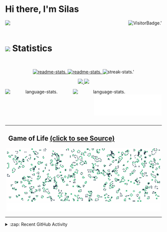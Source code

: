 # Hi there, I'm Silas

<p>
  <picture>
    <source align="right" media="(prefers-color-scheme: dark)" srcset="https://komarev.com/ghpvc/?username=SilenZcience&color=d83a7d&style=for-the-badge">
    <img align="right" alt="VisitorBadge.'" src="https://komarev.com/ghpvc/?username=SilenZcience&color=41b782&style=for-the-badge">
  </picture>
  <img align="left" src="https://readme-typing-svg.herokuapp.com?lines=Hi,+I'm+Silas.;Student+at+Heinrich-Heine-University.;&center=true&width=500&height=50"> 
</p>

<br />
<br />

# <img src="https://media4.giphy.com/media/MIGbtLZoVjbl0bYbAd/giphy.gif?cid=ecf05e472t2h0i8d7dcjaoau9iqtchhr899hxmpxzzgc7lyw&rid=giphy.gif" width="30"> Statistics

<br/>
<p align="center">
    <!-- <a href=""> -->
	<a href="https://github.com/SilenZcience#gh-dark-mode-only">
		<img width="49.2%" alt="readme-stats." src="https://github-readme-stats-sigma-red.vercel.app/api?username=SilenZcience&show_icons=true&theme=radical&hide_border=true#gh-dark-mode-only">
	</a>
	<a href="https://github.com/SilenZcience#gh-light-mode-only">
		<img width="49.2%" alt="readme-stats." src="https://github-readme-stats-sigma-red.vercel.app/api?username=SilenZcience&show_icons=true&theme=vue&hide_border=true#gh-light-mode-only">
	</a>
	<picture>
		<source width="49.2%" media="(prefers-color-scheme: dark)" srcset="https://github-readme-streak-stats.herokuapp.com/?user=SilenZcience&theme=radical&hide_border=true">
		<img width="49.2%" alt="streak-stats.'" src="https://github-readme-streak-stats.herokuapp.com/?user=SilenZcience&theme=vue&hide_border=true">
	</picture>
    <!-- </a> -->
</p>


<p align="center">
    <a href="https://github.com/SilenZcience#gh-dark-mode-only">
      <img width="98.6%" src="https://github-readme-activity-graph.cyclic.app/graph?username=SilenZcience&custom_title=Silas+Kraume's%20Contribution%20Graph&theme=merko&bg_color=141321&hide_border=true&line=d83a7d&point=f7d747#gh-dark-mode-only">
	</a>
	<a href="https://github.com/SilenZcience#gh-light-mode-only">
      <img width="98.6%" src="https://github-readme-activity-graph.cyclic.app/graph?username=SilenZcience&custom_title=Silas+Kraume's%20Contribution%20Graph&theme=vue&bg_color=fffefe&hide_border=true&point=28394a#gh-light-mode-only">
    </a>
</p>

<p align="center">
	<a href="https://github.com/SilenZcience#gh-dark-mode-only">
      <img align="left" width="43.2%" alt="language-stats." src="https://github-readme-stats-sigma-red.vercel.app/api/top-langs/?username=SilenZcience&theme=radical&hide_border=true&include_all_commits=true&count_private=true&layout=compact#gh-dark-mode-only">
	</a>
	<a href="https://github.com/SilenZcience#gh-light-mode-only">
      <img align="left" width="43.2%" alt="language-stats." src="https://github-readme-stats-sigma-red.vercel.app/api/top-langs/?username=SilenZcience&theme=vue&hide_border=true&include_all_commits=true&count_private=true&layout=compact#gh-light-mode-only">
    </a>
  
  <a href="https://github.com/SilenZcience/SilenZcience/blame/main/CSS_UsernameDark.svg">
    <picture>
      <source width="43.2%" align="right" media="(prefers-color-scheme: dark)" srcset="./CSS_UsernameDark.svg">
      <img width="43.2%" align="right" alt="Username in CSS.'" src="./CSS_UsernameBright.svg">
    </picture>
  </a>
</p>

<br />
<br />
<br />
<br />
<br />
<br />

- - - -
##   Game of Life <a href="https://github.com/SilenZcience/GameOfLifeAction/blob/main/GameOfLife/GameOfLife.py">(click to see Source)</a>
<p align="center">
	<a href="https://github.com/SilenZcience/GameOfLifeAction/blob/main/GameOfLife/GameOfLife.py">
		<picture>
			<source width="98.6%" media="(prefers-color-scheme: dark)" srcset="./GameOfLife/GameOfLifeDark.png">
			<img width="98.6%" alt="Game of Life" src="./GameOfLife/GameOfLifeBright.png">
		</picture>
		<picture>
			<source width="98.6%" media="(prefers-color-scheme: dark)" srcset="./GameOfLife/IterationDark.svg">
			<img width="98.6%" alt="Game of Life" src="./GameOfLife/IterationBright.svg">
		</picture>
	</a>
</p>

- - - -

<details>
  <summary>:zap: Recent GitHub Activity</summary>
  
<!--START_SECTION:activity-->
1. 🗣 Commented on [#11](https://github.com/hhu-stups/prolog-jupyter-kernel/issues/11) in [hhu-stups/prolog-jupyter-kernel](https://github.com/hhu-stups/prolog-jupyter-kernel)
2. 💪 Opened PR [#11](https://github.com/hhu-stups/prolog-jupyter-kernel/pull/11) in [hhu-stups/prolog-jupyter-kernel](https://github.com/hhu-stups/prolog-jupyter-kernel)
3. 🗣 Commented on [#10](https://github.com/hhu-stups/prolog-jupyter-kernel/issues/10) in [hhu-stups/prolog-jupyter-kernel](https://github.com/hhu-stups/prolog-jupyter-kernel)
4. ❌ Closed PR [#10](https://github.com/hhu-stups/prolog-jupyter-kernel/pull/10) in [hhu-stups/prolog-jupyter-kernel](https://github.com/hhu-stups/prolog-jupyter-kernel)
5. 🗣 Commented on [#9](https://github.com/hhu-stups/prolog-jupyter-kernel/issues/9) in [hhu-stups/prolog-jupyter-kernel](https://github.com/hhu-stups/prolog-jupyter-kernel)
<!--END_SECTION:activity-->

</details>